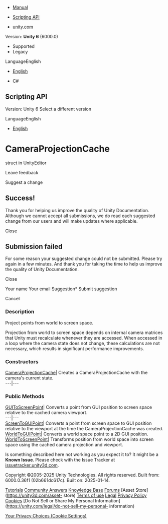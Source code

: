 [ ]()

  * [Manual](../Manual/index.html)
  * [Scripting API](../ScriptReference/index.html)

  * [unity.com](https://unity.com/)

Version: **Unity 6** (6000.0)

  * Supported
  * Legacy

LanguageEnglish

  * [English]()

  * C#

[ ](https://docs.unity3d.com)

## Scripting API

Version: Unity 6 Select a different version

LanguageEnglish

  * [English]()

# CameraProjectionCache

struct in UnityEditor

Leave feedback

Suggest a change

## Success!

Thank you for helping us improve the quality of Unity Documentation. Although
we cannot accept all submissions, we do read each suggested change from our
users and will make updates where applicable.

Close

## Submission failed

For some reason your suggested change could not be submitted. Please <a>try
again</a> in a few minutes. And thank you for taking the time to help us
improve the quality of Unity Documentation.

Close

Your name Your email Suggestion* Submit suggestion

Cancel

[ ]()

### Description

Project points from world to screen space.

Projection from world to screen space depends on internal camera matrices that
Unity must recalculate whenever they are accessed. When accessed in a loop
where the camera state does not change, these calculations are not necessary,
which results in significant performance improvements.

### Constructors

[CameraProjectionCache](CameraProjectionCache-ctor.html)| Creates a
CameraProjectionCache with the camera's current state.  
---|---  
  
### Public Methods

[GUIToScreenPoint](CameraProjectionCache.GUIToScreenPoint.html)| Converts a
point from GUI position to screen space relative to the cached camera
viewport.  
---|---  
[ScreenToGUIPoint](CameraProjectionCache.ScreenToGUIPoint.html)| Converts a
point from screen space to GUI position relative to the viewport at the time
the CameraProjectionCache was created.  
[WorldToGUIPoint](CameraProjectionCache.WorldToGUIPoint.html)| Converts a
world space point to a 2D GUI position.  
[WorldToScreenPoint](CameraProjectionCache.WorldToScreenPoint.html)|
Transforms position from world space into screen space using the cached camera
projection and viewport.  
  
Is something described here not working as you expect it to? It might be a
**Known Issue**. Please check with the Issue Tracker at
[issuetracker.unity3d.com](https://issuetracker.unity3d.com).

Copyright ©2005-2025 Unity Technologies. All rights reserved. Built from:
6000.0.36f1 (02b661dc617c). Built on: 2025-01-14.

[Tutorials](https://unity3d.com/learn) [Community
Answers](https://answers.unity3d.com) [Knowledge
Base](https://support.unity3d.com/hc/en-us)
[Forums](https://forum.unity3d.com) [Asset Store](https://unity3d.com/asset-
store) [Terms of use](https://docs.unity3d.com/Manual/TermsOfUse.html)
[Legal](https://unity.com/legal) [Privacy
Policy](https://unity.com/legal/privacy-policy)
[Cookies](https://unity.com/legal/cookie-policy) [Do Not Sell or Share My
Personal Information](https://unity.com/legal/do-not-sell-my-personal-
information)

[Your Privacy Choices (Cookie Settings)](javascript:void\(0\);)


